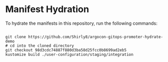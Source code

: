 
# Manifest Hydration

To hydrate the manifests in this repository, run the following commands:

```shell

git clone https://github.com/Shirly8/argocon-gitops-promoter-hydrate-demo
# cd into the cloned directory
git checkout 98d3cdc74887f880d3ba58d25fcc0b8699ad2eb5
kustomize build ./user-configuration/staging/integration
```
